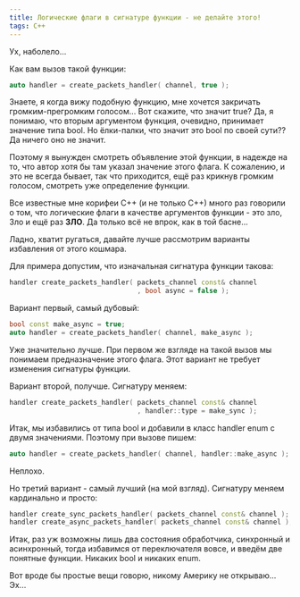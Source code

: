 ```yaml
---
title: Логические флаги в сигнатуре функции - не делайте этого!
tags: C++
---
```


Ух, наболело...

Как вам вызов такой функции:
```cpp
auto handler = create_packets_handler( channel, true );
```

Знаете, я когда вижу подобную функцию, мне хочется закричать громким-прегромким голосом... Вот скажите, что значит true? Да, я понимаю, что вторым аргументом функция, очевидно, принимает значение типа bool. Но ёлки-палки, что значит это bool по своей сути?? Да ничего оно не значит.

Поэтому я вынужден смотреть объявление этой функции, в надежде на то, что автор хотя бы там указал значение этого флага. К сожалению, и это не всегда бывает, так что приходится, ещё раз крикнув громким голосом, смотреть уже определение функции.

Все известные мне корифеи C++ (и не только C++) много раз говорили о том, что логические флаги в качестве аргументов функции - это зло, Зло и ещё раз **ЗЛО**. Да только всё не впрок, как в той басне...

Ладно, хватит ругаться, давайте лучше рассмотрим варианты избавления от этого кошмара.

Для примера допустим, что изначальная сигнатура функции такова:
```cpp
handler create_packets_handler( packets_channel const& channel
                                , bool async = false );
```

Вариант первый, самый дубовый:
```cpp
bool const make_async = true;
auto handler = create_packets_handler( channel, make_async );
```
Уже значительно лучше. При первом же взгляде на такой вызов мы понимаем предназначение этого флага. Этот вариант не требует изменения сигнатуры функции.

Вариант второй, получше. Сигнатуру меняем:
```cpp
handler create_packets_handler( packets_channel const& channel
                                , handler::type = make_sync );
```
Итак, мы избавились от типа bool и добавили в класс handler enum с двумя значениями. Поэтому при вызове пишем:
```cpp
auto handler = create_packets_handler( channel, handler::make_async );
```
Неплохо.

Но третий вариант - самый лучший (на мой взгляд). Сигнатуру меняем кардинально и просто:
```cpp
handler create_sync_packets_handler( packets_channel const& channel );
handler create_async_packets_handler( packets_channel const& channel );
```
Итак, раз уж возможны лишь два состояния обработчика, синхронный и асинхронный, тогда избавимся от переключателя вовсе, и введём две понятные функции. Никаких bool и никаких enum.

Вот вроде бы простые вещи говорю, никому Америку не открываю... Эх... 

